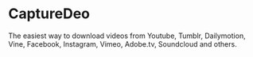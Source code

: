 # CaptureDeo

The easiest way to download videos from Youtube, Tumblr, Dailymotion, Vine, Facebook, Instagram, Vimeo, Adobe.tv, Soundcloud and others.
